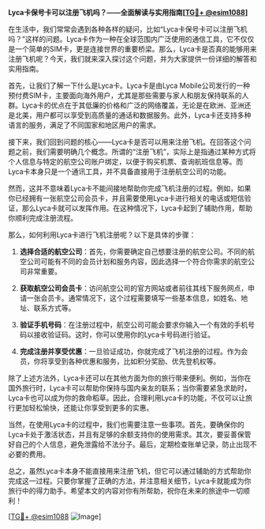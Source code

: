 **Lyca卡保号卡可以注册飞机吗？——全面解读与实用指南[[TG💪+ @esim1088](https://t.me/s/esim1088)]**

在生活中，我们常常会遇到各种各样的疑问，比如“Lyca卡保号卡可以注册飞机吗？”这样的问题。Lyca卡作为一种在全球范围内广泛使用的通信工具，它不仅仅是一个简单的SIM卡，更是连接世界的重要桥梁。那么，Lyca卡是否真的能够用来注册飞机呢？今天，我们就来深入探讨这个问题，并为大家提供一份详细的解答和实用指南。

首先，让我们了解一下什么是Lyca卡。Lyca卡是由Lyca Mobile公司发行的一种预付费SIM卡，主要面向海外用户，尤其是那些需要与家人和朋友保持联系的人群。Lyca卡的优点在于其低廉的价格和广泛的网络覆盖，无论是在欧洲、亚洲还是北美，用户都可以享受到高质量的通话和数据服务。此外，Lyca卡还支持多种语言的服务，满足了不同国家和地区用户的需求。

接下来，我们回到问题的核心——Lyca卡是否可以用来注册飞机。在回答这个问题之前，我们需要明确几个概念。所谓的“注册飞机”，实际上是指通过某种方式将个人信息与特定的航空公司账户绑定，以便于购买机票、查询航班信息等。而Lyca卡本身只是一个通讯工具，并不具备直接用于注册航空公司的功能。

然而，这并不意味着Lyca卡不能间接地帮助你完成飞机注册的过程。例如，如果你已经拥有一张航空公司会员卡，并且需要使用Lyca卡进行相关的电话或短信验证，那么Lyca卡就可以发挥作用。在这种情况下，Lyca卡起到了辅助作用，帮助你顺利完成注册流程。

那么，如何利用Lyca卡进行飞机注册呢？以下是具体的步骤：

1. **选择合适的航空公司**：首先，你需要确定自己想要注册的航空公司。不同的航空公司可能有不同的会员计划和服务内容，因此选择一个符合你需求的航空公司非常重要。

2. **获取航空公司会员卡**：访问航空公司的官方网站或者前往其线下服务网点，申请一张会员卡。通常情况下，这个过程需要填写一些基本信息，如姓名、地址、联系方式等。

3. **验证手机号码**：在注册过程中，航空公司可能会要求你输入一个有效的手机号码以接收验证码。这时，你可以使用你的Lyca卡号码进行验证。

4. **完成注册并享受优惠**：一旦验证成功，你就完成了飞机注册的过程。作为会员，你将享受到各种优惠和服务，比如积分奖励、优先登机权等。

除了上述方法外，Lyca卡还可以在其他方面为你的旅行带来便利。例如，当你在国外旅行时，Lyca卡可以帮助你保持与国内亲友的联系；当你需要紧急求助时，Lyca卡也可以成为你的救命稻草。因此，合理利用Lyca卡的功能，不仅可以让旅行更加轻松愉快，还能让你享受到更多的实惠。

当然，在使用Lyca卡的过程中，我们也需要注意一些事项。首先，要确保你的Lyca卡处于激活状态，并且有足够的余额支持你的使用需求。其次，要妥善保管好自己的个人信息，避免泄露给不法分子。最后，定期检查账单记录，防止出现不必要的费用。

总之，虽然Lyca卡本身不能直接用来注册飞机，但它可以通过辅助的方式帮助你完成这一过程。只要你掌握了正确的方法，并注意相关细节，Lyca卡就能成为你旅行中的得力助手。希望本文的内容对你有所帮助，祝你在未来的旅途中一切顺利！

[[TG💪+ @esim1088](https://t.me/s/esim1088) ![Image](https://i.postimg.cc/4NQfJmqS/Snipaste-2025-05-13-00-14-12.png)]